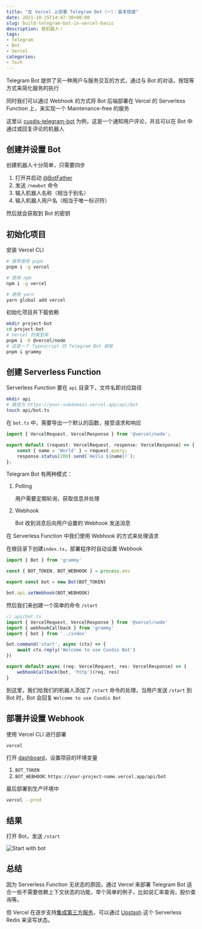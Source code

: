 ```yaml
---
title: "在 Vercel 上部署 Telegram Bot（一）：基本搭建"
date: 2021-10-25T14:47:30+08:00
slug: build-telegram-bot-in-vercel-basic
description: 是机器人！
tags:
- Telegram
- Bot
- Vercel
categories:
- Tech
---
```


Telegram Bot 提供了另一种用户与服务交互的方式，通过与 Bot 的对话，按钮等方式来简化服务的执行

同时我们可以通过 Webhook 的方式将 Bot 后端部署在 Vercel 的 Serverless Function 上，来实现一个 Maintenance-free 的服务

这里以 [cusdis-telegram-bot](https://github.com/WingLim/cusdsi-telegram-bot) 为例，这是一个通知用户评论，并且可以在 Bot 中通过或回复评论的机器人

## 创建并设置 Bot

创建机器人十分简单，只需要四步

1. 打开并启动 [@BotFather](https://t.me/BotFather)
2. 发送 `/newbot` 命令
3. 输入机器人名称（相当于别名）
4. 输入机器人用户名（相当于唯一标识符）

然后就会获取到 Bot 的密钥

## 初始化项目

安装 Vercel CLI

```bash
# 推荐使用 pnpm
pnpm i -g vercel

# 使用 npm
npm i -g vercel

# 使用 yarn
yarn global add vercel
```

初始化项目并下载依赖

```bash
mkdir project-bot
cd project-bot
# Vercel 的类型库
pnpm i -D @vercel/node
# 这是一个 Typescript 的 Telegram Bot 框架
pnpm i grammy
```

## 创建 Serverless Function

Serverless Function 要在 `api` 目录下，文件名即对应路径

```bash
mkdir api
# 路径为 https://your-subdomain.vercel.app/api/bot
touch api/bot.ts
```

在 `bot.ts` 中，需要导出一个默认的函数，接受请求和响应

```ts
import { VercelRequest, VercelResponse } from '@vercel/node';

export default (request: VercelRequest, response: VercelResponse) => {
	const { name = 'World' } = request.query;
	response.status(200).send(`Hello ${name}!`);
};
```

Telegram Bot 有两种模式：
1. Polling
	
	用户需要定期轮询，获取信息并处理
2. Webhook
	
	Bot 收到消息后向用户设置的 Webhook 发送消息

在 Serverless Function 中我们使用 Webhook 的方式来处理请求

在根目录下创建`index.tx`，部署程序时自动设置 Webhook

```ts
import { Bot } from 'grammy'

const { BOT_TOKEN, BOT_WEBHOOK } = process.env

export const bot = new Bot(BOT_TOKEN)

bot.api.setWebhook(BOT_WEBHOOK)
```

然后我们来创建一个简单的命令 `/start`

```ts
// api/bot.ts
import { VercelRequest, VercelResponse } from '@vercel/node'
import { webhookCallback } from 'grammy'
import { bot } from '../index'

bot.command('start', async (ctx) => {
    await ctx.reply('Welcome to use Cusdis Bot')
})

export default async (req: VercelRequest, res: VercelResponse) => {
    webhookCallback(bot, 'http')(req, res)
}

```

到这里，我们给我们的机器人添加了 `/start` 命令的处理，当用户发送 `/start` 到 Bot 时，Bot 会回复 `Welcome to use Cusdis Bot`

## 部署并设置 Webhook

使用 Vercel CLI 进行部署

```bash
vercel
```

打开 [dashboard](https://vercel.com/dashboard)，设置项目的环境变量

1. `BOT_TOKEN`
2. `BOT_WEBHOOK`: `https://your-project-name.vercel.app/api/bot`

最后部署到生产环境中

```bash
vercel --prod
```

## 结果

打开 Bot，发送 `/start`

![Start with bot](https://cdn.jsdelivr.net/gh/WingLim/winglim.github.io@hugo/static/images/cusdis-bot-start.jpeg)

## 总结

因为 Serverless Function 无状态的原因，通过 Vercel 来部署 Telegram Bot 适合一些不需要依赖上下文状态的功能，举个简单的例子，比如说汇率查询，股价查询等。

但 Vercel 在逐步支持[集成第三方服务](https://vercel.com/integrations)，可以通过 [Upstash](https://vercel.com/integrations/upstash) 这个 Serverless Redis 来读写状态。
